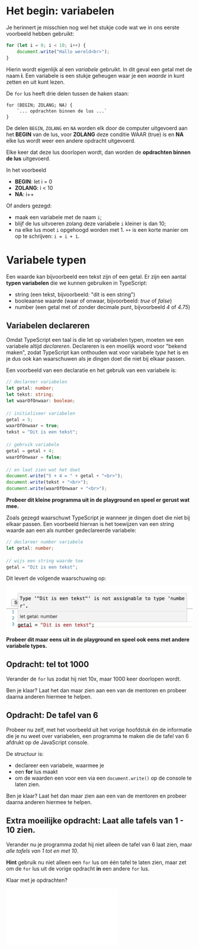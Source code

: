 # Het begin: variabelen

Je herinnert je misschien nog wel het stukje code wat we in ons eerste voorbeeld hebben gebruikt:

```typescript
for (let i = 0; i < 10; i++) {
    document.write("Hallo wereld<br>");
}
```

Hierin wordt eigenlijk al een *variabele* gebruikt. In dit geval een getal met de naam **i**. Een variabele is een stukje geheugen waar je een *waarde* in kunt zetten en uit kunt lezen.

De `for` lus heeft drie delen tussen de haken staan:

```
for (BEGIN; ZOLANG; NA) {
    `... opdrachten binnen de lus ...`
}
```

De delen `BEGIN`, `ZOLANG` en `NA` worden elk door de computer uitgevoerd aan het **BEGIN** van de lus, 
voor **ZOLANG** deze conditie WAAR (true) is en **NA** elke lus wordt weer een andere opdracht uitgevoerd. 

Elke keer dat deze lus doorlopen wordt, dan worden de **opdrachten binnen de lus** uitgevoerd. 
  
In het voorbeeld

* **BEGIN**: let i = 0
* **ZOLANG**: i < 10
* **NA**: i++

Of anders gezegd:

* maak een variabele met de naam `i`;
* blijf de lus uitvoeren zolang deze variabele `i` kleiner is dan 10;
* na elke lus moet `i` opgehoogd worden met 1. `++` is een korte manier om op te schrijven: `i = i + 1`.

# Variabele typen

Een waarde kan bijvoorbeeld een tekst zijn of een getal. Er zijn een aantal **typen variabelen** die we kunnen gebruiken in TypeScript:

* string (een tekst, bijvoorbeeld: "dit is een string")
* booleaanse waarde (waar of onwaar, bijvoorbeeld: *true* of *false*)
* number (een getal met of zonder decimale punt, bijvoorbeeld *4* of *4.75*)

## Variabelen declareren

Omdat TypeScript een taal is die let op variabelen typen, moeten we een variabele altijd *declareren*. Declareren is een moeilijk woord voor "bekend maken", zodat TypeScript kan onthouden wat voor variabele *type* het is en je dus ook kan waarschuwen als je dingen doet die niet bij elkaar passen.

Een voorbeeld van een declaratie en het gebruik van een variabele is:

```typescript
// declareer variabelen
let getal: number;
let tekst: string;
let waarOfOnwaar: boolean;

// initialiseer variabelen
getal = 5;
waarOfOnwaar = true;
tekst = "Dit is een tekst";

// gebruik variabele
getal = getal + 4;
waarOfOnwaar = false;

// en laat zien wat het doet
document.write("5 + 4 = " + getal + "<br>");
document.write(tekst + "<br>");
document.write(waarOfOnwaar + "<br>");
```

**Probeer dit kleine programma uit in de playground en speel er gerust wat mee.**

Zoals gezegd waarschuwt TypeScript je wanneer je dingen doet die niet bij elkaar passen. Een voorbeeld hiervan is het toewijzen van een string waarde aan een als number gedeclareerde variabele:

```typescript
// declareer number variabele
let getal: number;

// wijs een string waarde toe
getal = "Dit is een tekst";
```

Dit levert de volgende waarschuwing op:

<img src="images/waarschuwing.png" width="600">

**Probeer dit maar eens uit in de playground en speel ook eens met andere variabele types.**

## Opdracht: tel tot 1000

Verander de `for` lus zodat hij niet 10x, maar 1000 keer doorlopen wordt.

Ben je klaar? Laat het dan maar zien aan een van de mentoren en probeer daarna anderen hiermee te helpen.

## Opdracht: De tafel van 6

Probeer nu zelf, met het voorbeeld uit het vorige hoofdstuk én de informatie die je nu weet over variabelen, een programma te maken die de tafel van 6 afdrukt op de JavaScript console.

De structuur is:

* declareer een variabele, waarmee je
* een **for** lus maakt
* om de waarden een voor een via een `document.write()` op de console te laten zien.

Ben je klaar? Laat het dan maar zien aan een van de mentoren en probeer daarna anderen hiermee te helpen.

## Extra moeilijke opdracht: Laat alle tafels van 1 - 10 zien.

Verander nu je programma zodat hij niet alleen de tafel van 6 laat zien, maar *alle tafels van 1 tot en met 10*.

**Hint** gebruik nu niet alleen een `for` lus om één tafel te laten zien, maar zet om de `for` lus uit de vorige opdracht 
**in** een andere `for` lus.

Klaar met je opdrachten?  
  
![Ga door naar de while opdracht](while.md)